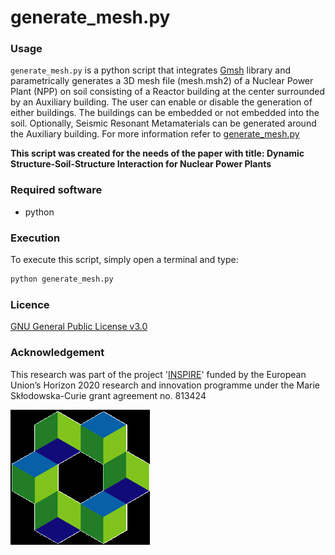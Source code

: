 generate_mesh.py
=========


### Usage

```generate_mesh.py``` is a python script that integrates [Gmsh](https://gmsh.info/) library and parametrically generates a 3D mesh file (mesh.msh2) of a Nuclear Power Plant (NPP) on soil consisting of a Reactor building at the center surrounded by an Auxiliary building. The user can enable or disable the generation of either buildings. The buildings can be embedded or not embedded into the soil. Optionally, Seismic Resonant Metamaterials can be generated around the Auxiliary building. For more information refer to [generate_mesh.py](./generate_mesh.py)

****This script was created for the needs of the paper with title: Dynamic Structure-Soil-Structure Interaction for Nuclear Power Plants****


### Required software

- python


### Execution

To execute this script, simply open a terminal and type:

```bash
python generate_mesh.py
```


### Licence

[GNU General Public License v3.0](./COPYING)



### Acknowledgement

This research was part of the project '[INSPIRE](https://itn-inspire.eu/)' funded by the European Union’s Horizon 2020 research and innovation programme under the Marie Skłodowska-Curie grant agreement no. 813424

![photo](./inspire.png)
